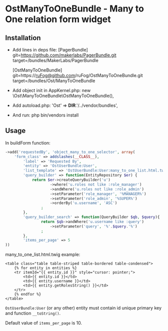 OstManyToOneBundle - Many to One relation form widget
=====================================================

Installation
------------

* Add lines in deps file:
	[PagerBundle]
	    git=https://github.com/makerlabs/PagerBundle.git
	    target=/bundles/MakerLabs/PagerBundle

	[OstManyToOneBundle]
	    git=https://ruFog@github.com/ruFog/OstManyToOneBundle.git
	    target=/bundles/Ost/ManyToOneBundle

* Add object init in AppKernel.php:
	new \Ost\ManyToOneBundle\OstManyToOneBundle(),

* Add autoload.php:
	'Ost' => __DIR__.'/../vendor/bundles',


* And run:
	php bin/vendors install

Usage
-----

In buildForm function:
``` php
->add('requestedBy', 'object_many_to_one_selector', array(
	'form_class' => addslashes(__CLASS__),
        'label' => 'Requested By',
        'entity' => 'OstUserBundle:User',
        'list_template' => 'OstUserBundle:User:many_to_one_list.html.twig',
        'query_builder' => function(EntityRepository $er) {
        	return $er->createQueryBuilder('u')
                    ->where('u.roles not like :role_manager')
                    ->andWhere('u.roles not like :role_admin')
                    ->setParameter('role_manager', '%MANAGER%')
                    ->setParameter('role_admin', '%SUPER%')
                    ->orderBy('u.username', 'ASC')
                ;
        },
        'query_builder_search' => function(QueryBuilder $qb, $query){
                return $qb->andWhere('u.username like :query')
                    ->setParameter('query', '%'.$query.'%')
                ;
        },
        'items_per_page' => 5
))
```

many_to_one_list.html.twig example:
``` twig
<table class="table table-striped table-bordered table-condensed">
    {% for entity in entities %}
    <tr itemId="{{ entity.id }}" style="cursor: pointer;">
        <td>{{ entity.id }}</td>
        <td>{{ entity.username }}</td>
        <td>{{ entity.getRolesString() }}</td>
    </tr>
    {% endfor %}
</table>
```

``OstUserBundle:User`` (or any other) entity must contain id unique primary key and function ``__toString()``.

Default value of ``items_per_page`` is 10.

